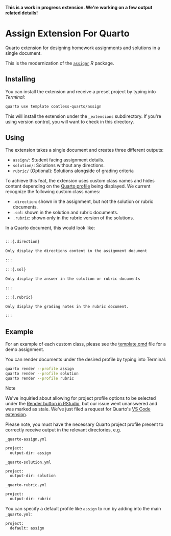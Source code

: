 **This is a work in progress extension. We're working on a few output related details!**

# Assign Extension For Quarto

Quarto extension for designing homework assignments and solutions in a single document.

This is the modernization of the [`assignr`](https://github.com/r-assist/assignr) _R_ package.

## Installing

You can install the extension and receive a preset project by typing into *Terminal*: 

```bash
quarto use template coatless-quarto/assign
```

This will install the extension under the `_extensions` subdirectory.
If you're using version control, you will want to check in this directory.

## Using

The extension takes a single document and creates three different outputs:

- `assign/`: Student facing assignment details.
- `solution/`: Solutions without any directions.
- `rubric/` (Optional): Solutions alongside of grading criteria

To achieve this feat, the extension uses custom class names and hides content depending on the [Quarto profile]() being displayed. We current recognize the following custom class names:

- `.direction`: shown in the assignment, but not the solution or rubric documents.
- `.sol`: shown in the solution and rubric documents.
- `.rubric`: shown only in the rubric version of the solutions.

In a Quarto document, this would look like:

````markdown

:::{.direction}

Only display the directions content in the assignment document

:::

:::{.sol}

Only display the answer in the solution or rubric documents

:::

:::{.rubric}

Only display the grading notes in the rubric document.

:::

````


## Example 

For an example of each custom class, please see the [template.qmd](template.qmd) file for a demo assignment.

You can render documents under the desired profile by typing into Terminal:

```sh
quarto render --profile assign
quarto render --profile solution
quarto render --profile rubric
```

> [!NOTE]
> 
> We've inquiried about allowing for project profile options to be selected under the [Render button in RStudio](https://github.com/rstudio/rstudio/issues/13679), but our issue went unanswered and was marked as stale.
> We've just filed a request for Quarto's [VS Code extension](https://github.com/quarto-dev/quarto/issues/459).

Please note, you must have the necessary Quarto project profile present to correctly receive output in the relevant directories, e.g.

`_quarto-assign.yml`
```sh
project:
  output-dir: assign

```

`_quarto-solution.yml`
```sh
project:
  output-dir: solution

```

`_quarto-rubric.yml`
```sh
project:
  output-dir: rubric

```

You can specify a default profile like `assign` to run by adding into the main `_quarto.yml`:

```sh
project:
  default: assign
```
